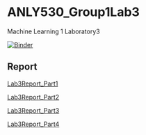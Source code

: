 # ANLY530_Group1Lab3
Machine Learning 1 Laboratory3

[![Binder](https://mybinder.org/badge_logo.svg)](https://mybinder.org/v2/gh/outcastgeek/ANLY530_Group1Lab3.git/master)

## Report

[Lab3Report_Part1](https://htmlpreview.github.io/?https://raw.githubusercontent.com/outcastgeek/ANLY530_Group1Lab3/master/Laboratory3_Part1.html)

[Lab3Report_Part2](https://htmlpreview.github.io/?https://raw.githubusercontent.com/outcastgeek/ANLY530_Group1Lab3/master/Laboratory3_Part2.html)

[Lab3Report_Part3](https://htmlpreview.github.io/?https://raw.githubusercontent.com/outcastgeek/ANLY530_Group1Lab3/master/Laboratory3_Part3.html)

[Lab3Report_Part4](https://htmlpreview.github.io/?https://raw.githubusercontent.com/outcastgeek/ANLY530_Group1Lab3/master/Laboratory3_Part4.html)
